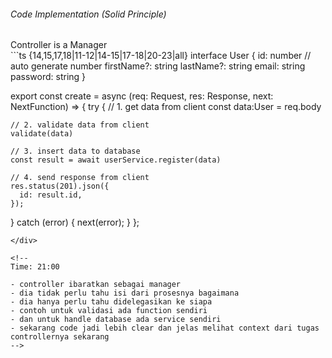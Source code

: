 <StandardTab choosen="maintainability" />

<div class="my-4"></div>

<div class="flex items-end space-x-5">
  <h6>Code Implementation (Solid Principle)</h6>
  <span class="text-sm text-gray-400">Controller is a Manager</span>
</div>

<div class="h-96 overflow-y-auto my-4">
```ts {14,15,17,18|11-12|14-15|17-18|20-23|all}
interface User {
  id: number // auto generate number
  firstName?: string
  lastName?: string
  email: string
  password: string
}

export const create = async (req: Request, res: Response, next: NextFunction) => {
  try {
    // 1. get data from client
    const data:User = req.body

    // 2. validate data from client
    validate(data)

    // 3. insert data to database
    const result = await userService.register(data)
    
    // 4. send response from client
    res.status(201).json({
      id: result.id,
    });
  } catch (error) {
    next(error);
  }
};
```
</div>

<!--
Time: 21:00

- controller ibaratkan sebagai manager
- dia tidak perlu tahu isi dari prosesnya bagaimana
- dia hanya perlu tahu didelegasikan ke siapa
- contoh untuk validasi ada function sendiri
- dan untuk handle database ada service sendiri
- sekarang code jadi lebih clear dan jelas melihat context dari tugas controllernya sekarang
-->
